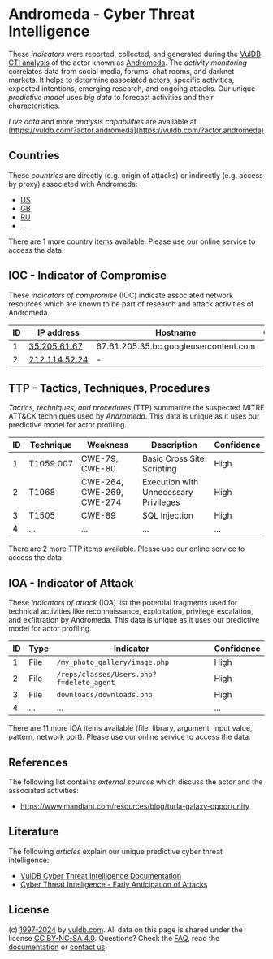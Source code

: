 # Andromeda - Cyber Threat Intelligence

These _indicators_ were reported, collected, and generated during the [VulDB CTI analysis](https://vuldb.com/?kb.cti) of the actor known as [Andromeda](https://vuldb.com/?actor.andromeda). The _activity monitoring_ correlates data from social media, forums, chat rooms, and darknet markets. It helps to determine associated actors, specific activities, expected intentions, emerging research, and ongoing attacks. Our unique _predictive model_ uses _big data_ to forecast activities and their characteristics.

_Live data_ and more _analysis capabilities_ are available at [https://vuldb.com/?actor.andromeda](https://vuldb.com/?actor.andromeda)

## Countries

These _countries_ are directly (e.g. origin of attacks) or indirectly (e.g. access by proxy) associated with Andromeda:

* [US](https://vuldb.com/?country.us)
* [GB](https://vuldb.com/?country.gb)
* [RU](https://vuldb.com/?country.ru)
* ...

There are 1 more country items available. Please use our online service to access the data.

## IOC - Indicator of Compromise

These _indicators of compromise_ (IOC) indicate associated network resources which are known to be part of research and attack activities of Andromeda.

ID | IP address | Hostname | Campaign | Confidence
-- | ---------- | -------- | -------- | ----------
1 | [35.205.61.67](https://vuldb.com/?ip.35.205.61.67) | 67.61.205.35.bc.googleusercontent.com | - | Medium
2 | [212.114.52.24](https://vuldb.com/?ip.212.114.52.24) | - | - | High

## TTP - Tactics, Techniques, Procedures

_Tactics, techniques, and procedures_ (TTP) summarize the suspected MITRE ATT&CK techniques used by _Andromeda_. This data is unique as it uses our predictive model for actor profiling.

ID | Technique | Weakness | Description | Confidence
-- | --------- | -------- | ----------- | ----------
1 | T1059.007 | CWE-79, CWE-80 | Basic Cross Site Scripting | High
2 | T1068 | CWE-264, CWE-269, CWE-274 | Execution with Unnecessary Privileges | High
3 | T1505 | CWE-89 | SQL Injection | High
4 | ... | ... | ... | ...

There are 2 more TTP items available. Please use our online service to access the data.

## IOA - Indicator of Attack

These _indicators of attack_ (IOA) list the potential fragments used for technical activities like reconnaissance, exploitation, privilege escalation, and exfiltration by Andromeda. This data is unique as it uses our predictive model for actor profiling.

ID | Type | Indicator | Confidence
-- | ---- | --------- | ----------
1 | File | `/my_photo_gallery/image.php` | High
2 | File | `/reps/classes/Users.php?f=delete_agent` | High
3 | File | `downloads/downloads.php` | High
4 | ... | ... | ...

There are 11 more IOA items available (file, library, argument, input value, pattern, network port). Please use our online service to access the data.

## References

The following list contains _external sources_ which discuss the actor and the associated activities:

* https://www.mandiant.com/resources/blog/turla-galaxy-opportunity

## Literature

The following _articles_ explain our unique predictive cyber threat intelligence:

* [VulDB Cyber Threat Intelligence Documentation](https://vuldb.com/?kb.cti)
* [Cyber Threat Intelligence - Early Anticipation of Attacks](https://www.scip.ch/en/?labs.20201022)

## License

(c) [1997-2024](https://vuldb.com/?kb.changelog) by [vuldb.com](https://vuldb.com/?kb.about). All data on this page is shared under the license [CC BY-NC-SA 4.0](https://creativecommons.org/licenses/by-nc-sa/4.0/). Questions? Check the [FAQ](https://vuldb.com/?kb.faq), read the [documentation](https://vuldb.com/?kb) or [contact us](https://vuldb.com/?contact)!
